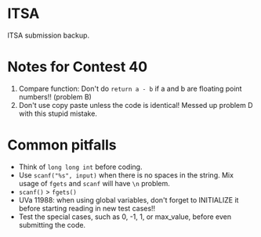 # ITSA

ITSA submission backup.

# Notes for Contest 40

1. Compare function: Don't do ```return a - b``` if a and b are floating point numbers!! (problem B)
2. Don't use copy paste unless the code is identical! Messed up problem D with this
stupid mistake.

# Common pitfalls

* Think of `long long int` before coding.
* Use `scanf("%s", input)` when there is no spaces in the string. Mix usage of `fgets` and `scanf` will have `\n` problem.
* `scanf()` > `fgets()`
* UVa 11988: when using global variables, don't forget to INITIALIZE it before starting reading in new test cases!!
* Test the special cases, such as 0, -1, 1, or max_value, before even submitting the code.
